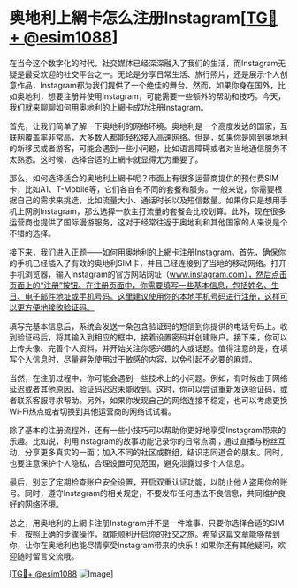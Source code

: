 # 奥地利上網卡怎么注册Instagram[[TG💪+ @esim1088](https://t.me/s/esim1088)]

在当今这个数字化的时代，社交媒体已经深深融入了我们的生活，而Instagram无疑是最受欢迎的社交平台之一。无论是分享日常生活、旅行照片，还是展示个人创意作品，Instagram都为我们提供了一个绝佳的舞台。然而，如果你身在国外，比如奥地利，想要注册并使用Instagram，可能需要一些额外的帮助和技巧。今天，我们就来聊聊如何用奥地利的上網卡成功注册Instagram。

首先，让我们简单了解一下奥地利的网络环境。奥地利是一个高度发达的国家，互联网覆盖率非常高，大多数人都能轻松接入高速网络。但是，如果你是刚到奥地利的新移民或者游客，可能会遇到一些小问题，比如语言障碍或者对当地通信服务不太熟悉。这时候，选择合适的上網卡就显得尤为重要了。

那么，如何选择适合的奥地利上網卡呢？市面上有很多运营商提供的预付费SIM卡，比如A1、T-Mobile等，它们各自有不同的套餐和服务。一般来说，你需要根据自己的需求来挑选，比如流量大小、通话时长以及短信数量。如果你只是想用手机上网刷Instagram，那么选择一款主打流量的套餐会比较划算。此外，现在很多运营商也提供了国际漫游服务，这对于经常往返于奥地利和其他国家的人来说是个不错的选择。

接下来，我们进入正题——如何用奥地利的上網卡注册Instagram。首先，确保你的手机已经插入了有效的奥地利SIM卡，并且已经连接到了当地的移动网络。打开手机浏览器，输入Instagram的官方网站网址（www.instagram.com），然后点击页面上的“注册”按钮。在注册页面中，你需要填写一些基本信息，包括姓名、生日、电子邮件地址或手机号码。这里建议使用你的本地手机号码进行注册，这样可以更方便地接收验证码。

填写完基本信息后，系统会发送一条包含验证码的短信到你提供的电话号码上。收到验证码后，将其输入到相应的框中，接着设置密码并创建账户。接下来，你可以上传头像、完善个人资料，并开始关注你感兴趣的人或话题。值得注意的是，在填写个人信息时，尽量避免使用过于敏感的内容，以免引起不必要的麻烦。

当然，在注册过程中，你可能会遇到一些技术上的小问题。例如，有时候由于网络延迟或者其他原因，验证码迟迟未能收到。这时，你可以尝试重新发送验证码，或者联系客服寻求帮助。另外，如果你发现自己的网络连接不稳定，也可以考虑更换Wi-Fi热点或者切换到其他运营商的网络试试看。

除了基本的注册流程外，还有一些小技巧可以帮助你更好地享受Instagram带来的乐趣。比如说，利用Instagram的故事功能记录你的日常点滴；通过直播与粉丝互动，分享更多真实的一面；加入不同的社区或群组，结识志同道合的朋友。同时，也要注意保护个人隐私，合理设置可见范围，避免泄露过多个人信息。

最后，别忘了定期检查账户安全设置，开启双重认证功能，以防止他人盗用你的账号。同时，遵守Instagram的相关规定，不要发布任何违法不良信息，共同维护良好的网络环境。

总之，用奥地利的上網卡注册Instagram并不是一件难事，只要你选择合适的SIM卡，按照正确的步骤操作，就能顺利开启你的社交之旅。希望这篇文章能够帮到你，让你在奥地利也能尽情享受Instagram带来的快乐！如果你还有其他疑问，欢迎随时留言交流哦。

[[TG💪+ @esim1088](https://t.me/s/esim1088) ![Image](https://i.postimg.cc/4NQfJmqS/Snipaste-2025-05-13-00-14-12.png)]